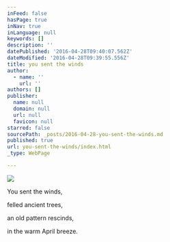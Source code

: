 ```yaml
---
inFeed: false
hasPage: true
inNav: true
inLanguage: null
keywords: []
description: ''
datePublished: '2016-04-28T09:40:07.562Z'
dateModified: '2016-04-28T09:39:55.556Z'
title: you sent the winds
author:
  - name: ''
    url: ''
authors: []
publisher:
  name: null
  domain: null
  url: null
  favicon: null
starred: false
sourcePath: _posts/2016-04-28-you-sent-the-winds.md
published: true
url: you-sent-the-winds/index.html
_type: WebPage

---
```

![](https://the-grid-user-content.s3-us-west-2.amazonaws.com/e93f2bdb-3c10-4928-a631-e644798a5d59.jpg)

You sent the winds,

felled ancient trees,

an old pattern rescinds,

in the warm April breeze.